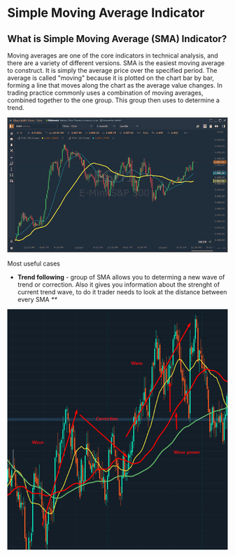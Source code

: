 # Simple Moving Average Indicator

## What is Simple Moving Average \(SMA\) Indicator?

Moving averages are one of the core indicators in technical analysis, and there are a variety of different versions. SMA is the easiest moving average to construct. It is simply the average price over the specified period. The average is called "moving" because it is plotted on the chart bar by bar, forming a line that moves along the chart as the average value changes. In trading practice commonly uses a combination of moving averages, combined together to the one group. This group then uses to determine a trend.

![Two Simple moving averages \(20 and 50 periods\)](../../../.gitbook/assets/image%20%2893%29.png)

Most useful cases

* **Trend following** - group of SMA allows you to determing a new wave of trend or correction. Also it gives you information about the strenght of current trend wave, to do it trader needs to look at the distance between every SMA _\*\*_

![](../../../.gitbook/assets/image%20%2824%29.png)

